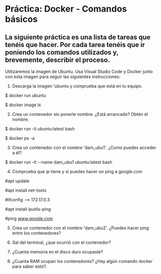 # Práctica: Docker - Comandos básicos

## La siguiente práctica es una lista de tareas que tenéis que hacer. Por cada tarea tenéis que ir poniendo los comandos utilizados y, brevemente, describir el proceso.


Utilizaremos la imagen de Ubuntu. Usa Visual Studio Code y Docker junto con esta imagen para seguir las siguientes instrucciones:

1. Descarga la imagen 'ubuntu y comprueba que está en tu equipo.

$ docker run ubuntu

$ docker image ls

2. Crea un contenedor sin ponerle nombre. ¿Está arrancado? Obtén el nombre.

$ docker run -it ubuntu:latest bash

$ docker ps -a

3. Crea un contenedor con el nombre 'dam_ubu1'. ¿Como puedes acceder a él?

$ docker run -it --name dam_ubu1 ubuntu:latest bash


4. Comprueba que ip tiene y si puedes hacer un ping a google.com

#apt update

#apt install net-tools

#ifconfig --> 172.17.0.3


#apt install iputils-ping

#ping www.google.com

5. Crea un contenedor con el nombre 'dam_ubu2'. ¿Puedes hacer ping entre los contenedores?

6. Sal del terminal, ¿que ocurrió con el contenedor?

7. ¿Cuanta memoria en el disco duro ocupaste?

8. ¿Cuanta RAM ocupan los contenedores? ¿Hay algún comando docker para saber esto?.